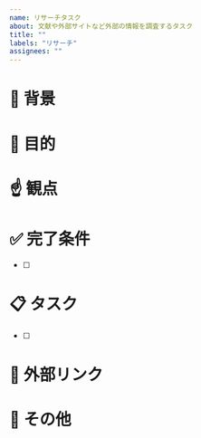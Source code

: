 ```yaml
---
name: リサーチタスク
about: 文献や外部サイトなど外部の情報を調査するタスク
title: ""
labels: "リサーチ"
assignees: ""
---
```


# <!-- 必須 --> :book: 背景 <!-- なぜリサーチするのか -->

# <!-- 必須 --> :dart: 目的 <!-- 何を明らかにしたいのか -->

# <!-- 必須 --> :point_up: 観点 <!-- 何を軸にリサーチするのか -->

# <!-- 必須 --> :white_check_mark: 完了条件 <!-- 何ができれば完了か -->

- [ ]

# <!-- 必須 --> :clipboard: タスク <!-- 完了条件を満たすためのタスク -->

- [ ]

# <!-- 任意 --> :link: 外部リンク <!-- 参照や成果物置き場など -->

# <!-- 任意 --> :memo: その他 <!-- リサーチ時の懸念点など -->
